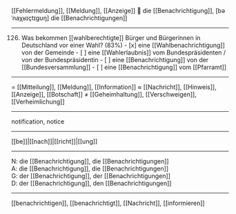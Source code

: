 [[Fehlermeldung]], [[Meldung]], [[Anzeige]]
🔴 die [[Benachrichtigung]], [bəˈnaχʁɪçtɪɡʊŋ]
die [[Benachrichtigungen]]

---
126. Was bekommen [[wahlberechtigte]] Bürger und Bürgerinnen in Deutschland vor einer Wahl? (83%)
	- [x] eine [[Wahlbenachrichtigung]] von der Gemeinde
	- [ ] eine [[Wahlerlaubnis]] vom Bundespräsidenten / von der Bundespräsidentin
	- [ ] eine [[Benachrichtigung]] von der [[Bundesversammlung]]
	- [ ] eine [[Benachrichtigung]] vom [[Pfarramt]]

---
= [[Mitteilung]], [[Meldung]], [[Information]]
≈ [[Nachricht]], [[Hinweis]], [[Anzeige]], [[Botschaft]]
≠ [[Geheimhaltung]], [[Verschweigen]], [[Verheimlichung]]

---
notification, notice

---
[[be]]|[[nach]]|[[richt]]|[[ung]]

---
N: die [[Benachrichtigung]], die [[Benachrichtigungen]]  
A: die [[Benachrichtigung]], die [[Benachrichtigungen]]  
G: der [[Benachrichtigung]], der [[Benachrichtigungen]]  
D: der [[Benachrichtigung]], den [[Benachrichtigungen]]  

---
[[benachrichtigen]], [[benachrichtigt]], [[Nachricht]], [[informieren]]